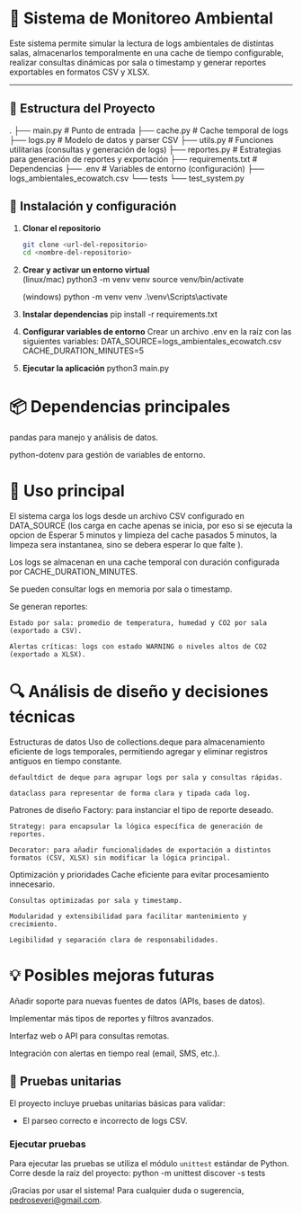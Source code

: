 # 🧠 Sistema de Monitoreo Ambiental

Este sistema permite simular la lectura de logs ambientales de distintas salas, almacenarlos temporalmente en una cache de tiempo configurable, realizar consultas dinámicas por sala o timestamp y generar reportes exportables en formatos CSV y XLSX.

---

## 📁 Estructura del Proyecto
.
├── main.py                   # Punto de entrada
├── cache.py                  # Cache temporal de logs
├── logs.py                   # Modelo de datos y parser CSV
├── utils.py                  # Funciones utilitarias (consultas y generación de logs)
├── reportes.py               # Estrategias para generación de reportes y exportación
├── requirements.txt          # Dependencias
├── .env                      # Variables de entorno (configuración)
├── logs_ambientales_ecowatch.csv
└── tests
    └── test_system.py  

## 🚀 Instalación y configuración

1. **Clonar el repositorio**  
   ```bash
   git clone <url-del-repositorio>
   cd <nombre-del-repositorio>

2. **Crear y activar un entorno virtual**  
    (linux/mac)
    python3 -m venv venv
    source venv/bin/activate

    (windows)
    python -m venv venv
    .\venv\Scripts\activate

3. **Instalar dependencias** 
    pip install -r requirements.txt

4. **Configurar variables de entorno** 
    Crear un archivo .env en la raíz con las siguientes variables:
        DATA_SOURCE=logs_ambientales_ecowatch.csv
        CACHE_DURATION_MINUTES=5

5. **Ejecutar la aplicación** 
    python3 main.py


# 📦 Dependencias principales
pandas para manejo y análisis de datos.

python-dotenv para gestión de variables de entorno.  

# 📝 Uso principal

El sistema carga los logs desde un archivo CSV configurado en DATA_SOURCE 
(los carga en cache apenas se inicia, por eso si se ejecuta la opcion de Esperar 5 minutos y limpieza del cache pasados 5 minutos, la limpeza sera instantanea, sino se debera esperar lo que falte ).

Los logs se almacenan en una cache temporal con duración configurada por CACHE_DURATION_MINUTES.

Se pueden consultar logs en memoria por sala o timestamp.

Se generan reportes:

    Estado por sala: promedio de temperatura, humedad y CO2 por sala (exportado a CSV).

    Alertas críticas: logs con estado WARNING o niveles altos de CO2 (exportado a XLSX).


# 🔍 Análisis de diseño y decisiones técnicas

Estructuras de datos
    Uso de collections.deque para almacenamiento eficiente de logs temporales, permitiendo agregar y eliminar registros antiguos en tiempo constante.

    defaultdict de deque para agrupar logs por sala y consultas rápidas.

    dataclass para representar de forma clara y tipada cada log.

Patrones de diseño
    Factory: para instanciar el tipo de reporte deseado.

    Strategy: para encapsular la lógica específica de generación de reportes.

    Decorator: para añadir funcionalidades de exportación a distintos formatos (CSV, XLSX) sin modificar la lógica principal.

Optimización y prioridades
    Cache eficiente para evitar procesamiento innecesario.

    Consultas optimizadas por sala y timestamp.

    Modularidad y extensibilidad para facilitar mantenimiento y crecimiento.

    Legibilidad y separación clara de responsabilidades.


# 💡 Posibles mejoras futuras
Añadir soporte para nuevas fuentes de datos (APIs, bases de datos).

Implementar más tipos de reportes y filtros avanzados.

Interfaz web o API para consultas remotas.

Integración con alertas en tiempo real (email, SMS, etc.).


## 🧪 Pruebas unitarias

El proyecto incluye pruebas unitarias básicas para validar:

- El parseo correcto e incorrecto de logs CSV.

### Ejecutar pruebas

Para ejecutar las pruebas se utiliza el módulo `unittest` estándar de Python. Corre desde la raíz del proyecto:
    python -m unittest discover -s tests

¡Gracias por usar el sistema! Para cualquier duda o sugerencia, pedroseveri@gmail.com.